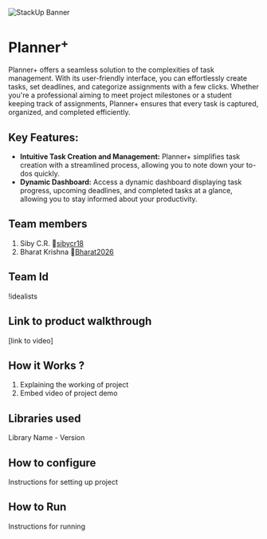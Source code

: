 ![StackUp Banner](https://tinkerhub.frappe.cloud/files/stackup%20banner.jpeg)

# Planner<sup>+</sup>
Planner+ offers a seamless solution to the complexities of task management. With its user-friendly interface, you can effortlessly create tasks, set deadlines, and categorize assignments with a few clicks. Whether you're a professional aiming to meet project milestones or a student keeping track of assignments, Planner+ ensures that every task is captured, organized, and completed efficiently.

## Key Features:

* **Intuitive Task Creation and Management:**
Planner+ simplifies task creation with a streamlined process, allowing you to note down your to-dos quickly.
* **Dynamic Dashboard:**
Access a dynamic dashboard displaying task progress, upcoming deadlines, and completed tasks at a glance, allowing you to stay informed about your productivity.

## Team members
1. Siby C.R. 🔗[sibycr18](https://github.com/sibycr18)
2. Bharat Krishna 🔗[Bharat2026](https://github.com/Bharat2026)

## Team Id
!idealists

## Link to product walkthrough
[link to video]

## How it Works ?
1. Explaining the working of project
2. Embed video of project demo

## Libraries used
Library Name - Version

## How to configure
Instructions for setting up project

## How to Run
Instructions for running
